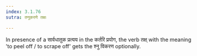 ```yaml
---
index: 3.1.76
sutra: तनूकरणे तक्षः

---
```

In presence of a सार्वधातुक प्रत्यय in the कर्तरि प्रयोग, the verb तक्ष्  with the meaning 'to peel off / to scrape off' gets the श्नु विकरण optionally.